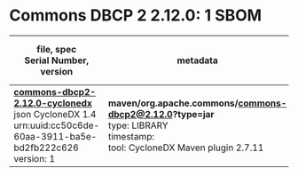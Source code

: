 Commons DBCP 2 2.12.0: 1 SBOM
=======

| file, spec<br>Serial Number, version| metadata | components<br>by type<br>- libs purl types |
| ----------------------------------- | -------- | ------------------------------------------ |
| **[commons-dbcp2-2.12.0-cyclonedx](maven/org.apache.commons/commons-dbcp2/2.12.0/commons-dbcp2-2.12.0-cyclonedx.json)**<br>json CycloneDX 1.4<br>urn:uuid:cc50c6de-60aa-3911-ba5e-bd2fb222c626<br>version: 1 | **maven/org.apache.commons/commons-dbcp2@2.12.0?type=jar**<br>type: LIBRARY<br>timestamp: <br>tool: CycloneDX Maven plugin 2.7.11 | 3<br>`library`: 3 <br>- `maven`: 3  |
